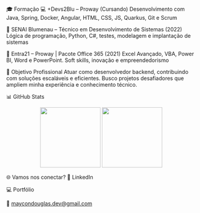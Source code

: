 🎓 Formação
💻 +Devs2Blu – Proway (Cursando)
Desenvolvimento com Java, Spring, Docker, Angular, HTML, CSS, JS, Quarkus, Git e Scrum

🏫 SENAI Blumenau – Técnico em Desenvolvimento de Sistemas (2022)
Lógica de programação, Python, C#, testes, modelagem e implantação de sistemas

📘 Entra21 – Proway | Pacote Office 365 (2021)
Excel Avançado, VBA, Power BI, Word e PowerPoint. Soft skills, inovação e empreendedorismo

🎯 Objetivo Profissional
Atuar como desenvolvedor backend, contribuindo com soluções escaláveis e eficientes.
Busco projetos desafiadores que ampliem minha experiência e conhecimento técnico.

📊 GitHub Stats
<p align="center"> <img src="https://github-readme-stats.vercel.app/api?username=MaycoonDev&show_icons=true&theme=tokyonight" height="160"/> <img src="https://github-readme-stats.vercel.app/api/top-langs/?username=MaycoonDev&layout=compact&theme=tokyonight" height="160"/> </p>
🌐 Vamos nos conectar?
💼 LinkedIn

💻 Portfólio

📧 maycondouglas.dev@gmail.com
